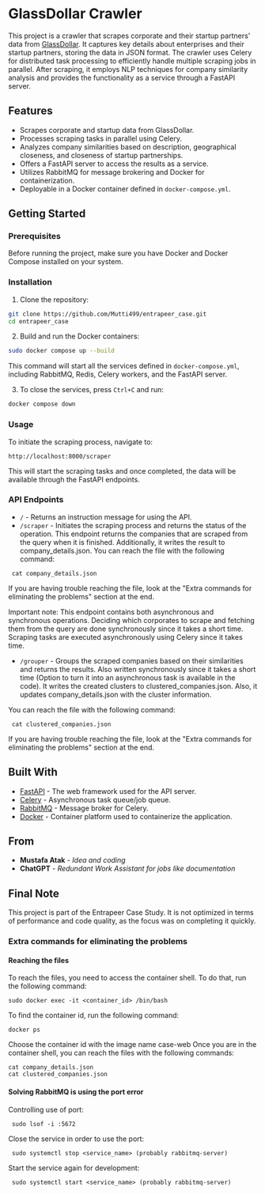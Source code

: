 # GlassDollar Crawler

This project is a crawler that scrapes corporate and their startup partners' data from [GlassDollar](https://ranking.glassdollar.com/). It captures key details about enterprises and their startup partners, storing the data in JSON format. The crawler uses Celery for distributed task processing to efficiently handle multiple scraping jobs in parallel. After scraping, it employs NLP techniques for company similarity analysis and provides the functionality as a service through a FastAPI server.


## Features

- Scrapes corporate and startup data from GlassDollar.
- Processes scraping tasks in parallel using Celery.
- Analyzes company similarities based on description, geographical closeness, and closeness of startup partnerships.
- Offers a FastAPI server to access the results as a service.
- Utilizes RabbitMQ for message brokering and Docker for containerization.
- Deployable in a Docker container defined in `docker-compose.yml`.


## Getting Started

### Prerequisites

Before running the project, make sure you have Docker and Docker Compose installed on your system.

### Installation

1. Clone the repository:

```bash
git clone https://github.com/Mutti499/entrapeer_case.git
cd entrapeer_case
```

2. Build and run the Docker containers:

```bash
sudo docker compose up --build
```

This command will start all the services defined in `docker-compose.yml`, including RabbitMQ, Redis, Celery workers, and the FastAPI server.


3. To close the services, press `Ctrl+C` and run:

```bash
docker compose down
```

### Usage

To initiate the scraping process, navigate to:

```
http://localhost:8000/scraper
```

This will start the scraping tasks and once completed, the data will be available through the FastAPI endpoints.

### API Endpoints

- `/` - Returns an instruction message for using the API.
- `/scraper` - Initiates the scraping process and returns the status of the operation. This endpoint returns the companies that are scraped from the query when it is finished. Additionally, it writes the result to company_details.json.
You can reach the file with the following command:
```
 cat company_details.json
```
If you are having trouble reaching the file, look at the "Extra commands for eliminating the problems" section at the end.

  Important note: This endpoint contains both asynchronous and synchronous operations. Deciding which corporates to scrape and fetching them from the query are done synchronously since it takes a short time. Scraping tasks are executed asynchronously using Celery since it takes time.

- `/grouper` - Groups the scraped companies based on their similarities and returns the results. Also written synchronously since it takes a short time (Option to turn it into an asynchronous task is available in the code). It writes the created clusters to clustered_companies.json. Also, it updates company_details.json with the cluster information. 
 

You can reach the file with the following command:
```
 cat clustered_companies.json
```
If you are having trouble reaching the file, look at the "Extra commands for eliminating the problems" section at the end.

## Built With

- [FastAPI](https://fastapi.tiangolo.com/) - The web framework used for the API server.
- [Celery](https://docs.celeryproject.org/en/stable/index.html) - Asynchronous task queue/job queue.
- [RabbitMQ](https://www.rabbitmq.com/) - Message broker for Celery.
- [Docker](https://www.docker.com/) - Container platform used to containerize the application.


## From

- **Mustafa Atak** - *Idea and coding*
- **ChatGPT** - *Redundant Work Assistant for jobs like documentation*


## Final Note

This project is part of the Entrapeer Case Study. It is not optimized in terms of performance and code quality, as the focus was on completing it quickly.


### Extra commands for eliminating the problems

#### Reaching the files
To reach the files, you need to access the container shell. To do that, run the following command:
```
sudo docker exec -it <container_id> /bin/bash
```

To find the container id, run the following command:
```
docker ps
```
Choose the container id with the image name case-web
Once you are in the container shell, you can reach the files with the following commands:
```
cat company_details.json
cat clustered_companies.json
```


#### Solving RabbitMQ is using the port error

Controlling use of port:
```
 sudo lsof -i :5672
 ```
Close the service in order to use the port:
```
 sudo systemctl stop <service_name> (probably rabbitmq-server)
 ```
Start the service again for development:
```
 sudo systemctl start <service_name> (probably rabbitmq-server)

```